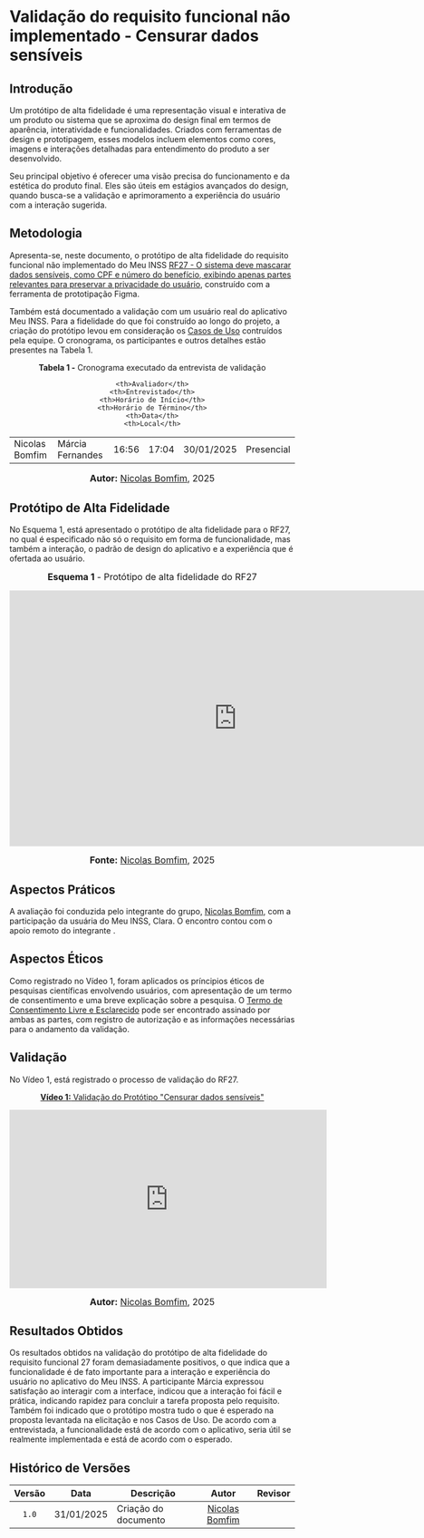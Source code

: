 # Validação do requisito funcional não implementado - Censurar dados sensíveis

## Introdução

Um protótipo de alta fidelidade é uma representação visual e interativa de um produto ou sistema que se aproxima do design final em termos de aparência, interatividade e funcionalidades. Criados com ferramentas de design e prototipagem, esses modelos incluem elementos como cores, imagens e interações detalhadas para entendimento do produto a ser desenvolvido.  

Seu principal objetivo é oferecer uma visão precisa do funcionamento e da estética do produto final. Eles são úteis em estágios avançados do design, quando busca-se a validação e aprimoramento a experiência do usuário com a interação sugerida.

## Metodologia

Apresenta-se, neste documento, o protótipo de alta fidelidade do requisito funcional não implementado do Meu INSS [RF27 - O sistema deve mascarar dados sensíveis, como CPF e número do benefício, exibindo apenas partes relevantes para preservar a privacidade do usuário](https://requisitos-de-software.github.io/2024.2-MeuINSS/elicitacao/requisitos_elicitados/#tabela-de-requisitos-funcionais-elicitados), construído com a ferramenta de prototipação Figma.

Também está documentado a validação com um usuário real do aplicativo Meu INSS. Para a fidelidade do que foi construído ao longo do projeto, a criação do protótipo levou em consideração os [Casos de Uso](https://requisitos-de-software.github.io/2024.2-MeuINSS/modelagem_parte1/casosdeuso/) contruídos pela equipe. O cronograma, os participantes e outros detalhes estão presentes na Tabela 1.

<div align="center">
<p><b>Tabela 1 -</b> Cronograma executado da entrevista de validação</p>
  
  <table>
  <tr>
 
    <th>Avaliador</th>
    <th>Entrevistado</th>
    <th>Horário de Início</th>
    <th>Horário de Término</th>
    <th>Data</th>
    <th>Local</th>
  </tr>
  <tr>
    <td>Nicolas Bomfim </td>
    <td>Márcia Fernandes</td>
    <td>16:56</td>
    <td>17:04</td>
    <td>30/01/2025</td>
    <td>Presencial</td>
  </tr>
</table>

<font size="3"><p style="text-align: center"><b>Autor:</b> <a href="https://github.com/nickgehjk">Nicolas Bomfim</a>, 2025</p></font>
</div>

## Protótipo de Alta Fidelidade

No Esquema 1, está apresentado o protótipo de alta fidelidade para o RF27, no qual é especificado não só o requisito em forma de funcionalidade, mas também a interação, o padrão de design do aplicativo e a experiência que é ofertada ao usuário. 

<div align="center">

<font size="3"><b>Esquema 1</b> - Protótipo de alta fidelidade do RF27</font>

<iframe style="border: 1px solid rgba(0, 0, 0, 0.1);" width="800" height="450" src="https://www.figma.com/proto/6RkMLbVpe7VFw4xISJtBXz/%5BREQ%5D---Meu-INSS?node-id=12-239&starting-point-node-id=12%3A233" allowfullscreen></iframe>

<font size="3"><b>Fonte:</b> <a href="https://github.com/nickgehjk">Nicolas Bomfim</a>, 2025</p></font>

</div>

## Aspectos Práticos

A avaliação foi conduzida pelo integrante do grupo, [Nicolas Bomfim](https://github.com/nickgehjk), com a participação da usuária do Meu INSS, Clara. O encontro contou com o apoio remoto do integrante []().

## Aspectos Éticos

Como registrado no Vídeo 1, foram aplicados os príncipios éticos de pesquisas científicas envolvendo usuários, com apresentação de um termo de consentimento e uma breve explicação sobre a pesquisa. O [Termo de Consentimento Livre e Esclarecido](TermoClara.pdf) pode ser encontrado assinado por ambas as partes, com registro de autorização e as informações necessárias para o andamento da validação.

## Validação

No Vídeo 1, está registrado o processo de validação do RF27. 

<div align="center">

<p style="text-align: center"><a href="https://youtu.be/BP23HVFO8wE?si=gDQb3mWkU5I_WDqR" target="blanket"><b>Vídeo 1:</b> Validação do Protótipo "Censurar dados sensíveis"</a></p>

<iframe width="560" height="315" src="https://www.youtube.com/embed/BP23HVFO8wE?si=gDQb3mWkU5I_WDqR" title=" Validação do protótipo do RF 27 - Meu INSS " frameborder="0" allow="accelerometer; autoplay; clipboard-write; encrypted-media; gyroscope; picture-in-picture" allowfullscreen></iframe>

<font size="3"><p style="text-align: center"><b>Autor:</b> <a href="https://github.com/nickgehjk">Nicolas Bomfim</a>, 2025</p></font>
</div>

## Resultados Obtidos

Os resultados obtidos na validação do protótipo de alta fidelidade do requisito funcional 27 foram demasiadamente positivos, o que indica que a funcionalidade é de fato importante para a interação e experiência do usuário no aplicativo do Meu INSS. A participante Márcia expressou satisfação ao interagir com a interface, indicou que a interação foi fácil e prática, indicando rapidez para concluir a tarefa proposta pelo requisito. Também foi indicado que o protótipo mostra tudo o que é esperado na proposta levantada na elicitação e nos Casos de Uso. De acordo com a entrevistada, a funcionalidade está de acordo com o aplicativo, seria útil se realmente implementada e está de acordo com o esperado.

## Histórico de Versões

| Versão | Data       | Descrição            |                       Autor                        |                     Revisor                      |
| :----: | ---------- | -------------------- | :------------------------------------------------: | :----------------------------------------------: |
| `1.0`  | 31/01/2025 |  Criação do documento |  [Nicolas Bomfim](https://github.com/nickgehjk) |  [](https://github.com/)|
